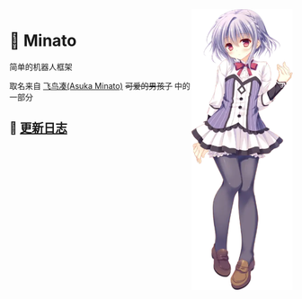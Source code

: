 <img src="飞鸟凑.webp" align="right" style="height:500px;width:180px;" />

# 🤖 Minato

简单的机器人框架

取名来自 [飞鸟凑(Asuka Minato)](https://mzh.moegirl.org.cn/%E9%A3%9E%E9%B8%9F%E5%87%91) ~~可爱的男孩子~~ 中的一部分

## 🎉 [更新日志](./CHANGELOG.md)
